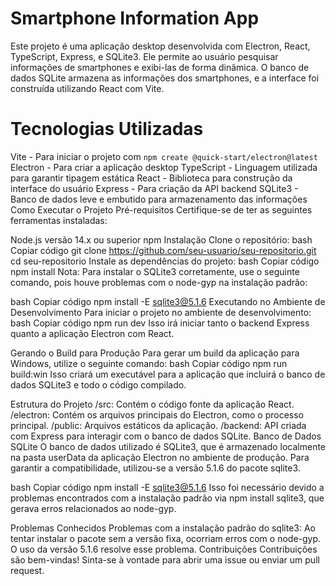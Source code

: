# Smartphone Information App

Este projeto é uma aplicação desktop desenvolvida com Electron, React, TypeScript, Express, e SQLite3. Ele permite ao usuário pesquisar informações de smartphones e exibi-las de forma dinâmica. O banco de dados SQLite armazena as informações dos smartphones, e a interface foi construída utilizando React com Vite.

# Tecnologias Utilizadas

Vite - Para iniciar o projeto com `npm create @quick-start/electron@latest`
Electron - Para criar a aplicação desktop
TypeScript - Linguagem utilizada para garantir tipagem estática
React - Biblioteca para construção da interface do usuário
Express - Para criação da API backend
SQLite3 - Banco de dados leve e embutido para armazenamento das informações
Como Executar o Projeto
Pré-requisitos
Certifique-se de ter as seguintes ferramentas instaladas:

Node.js versão 14.x ou superior
npm
Instalação
Clone o repositório:
bash
Copiar código
git clone https://github.com/seu-usuario/seu-repositorio.git
cd seu-repositorio
Instale as dependências do projeto:
bash
Copiar código
npm install
Nota: Para instalar o SQLite3 corretamente, use o seguinte comando, pois houve problemas com o node-gyp na instalação padrão:

bash
Copiar código
npm install -E sqlite3@5.1.6
Executando no Ambiente de Desenvolvimento
Para iniciar o projeto no ambiente de desenvolvimento:
bash
Copiar código
npm run dev
Isso irá iniciar tanto o backend Express quanto a aplicação Electron com React.

Gerando o Build para Produção
Para gerar um build da aplicação para Windows, utilize o seguinte comando:
bash
Copiar código
npm run build:win
Isso criará um executável para a aplicação que incluirá o banco de dados SQLite3 e todo o código compilado.

Estrutura do Projeto
/src: Contém o código fonte da aplicação React.
/electron: Contém os arquivos principais do Electron, como o processo principal.
/public: Arquivos estáticos da aplicação.
/backend: API criada com Express para interagir com o banco de dados SQLite.
Banco de Dados SQLite
O banco de dados utilizado é SQLite3, que é armazenado localmente na pasta userData da aplicação Electron no ambiente de produção. Para garantir a compatibilidade, utilizou-se a versão 5.1.6 do pacote sqlite3.

bash
Copiar código
npm install -E sqlite3@5.1.6
Isso foi necessário devido a problemas encontrados com a instalação padrão via npm install sqlite3, que gerava erros relacionados ao node-gyp.

Problemas Conhecidos
Problemas com a instalação padrão do sqlite3: Ao tentar instalar o pacote sem a versão fixa, ocorriam erros com o node-gyp. O uso da versão 5.1.6 resolve esse problema.
Contribuições
Contribuições são bem-vindas! Sinta-se à vontade para abrir uma issue ou enviar um pull request.

